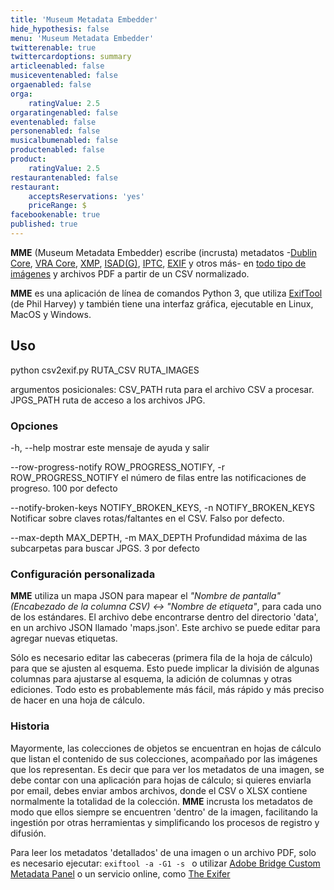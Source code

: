 ```yaml
---
title: 'Museum Metadata Embedder'
hide_hypothesis: false
menu: 'Museum Metadata Embedder'
twitterenable: true
twittercardoptions: summary
articleenabled: false
musiceventenabled: false
orgaenabled: false
orga:
    ratingValue: 2.5
orgaratingenabled: false
eventenabled: false
personenabled: false
musicalbumenabled: false
productenabled: false
product:
    ratingValue: 2.5
restaurantenabled: false
restaurant:
    acceptsReservations: 'yes'
    priceRange: $
facebookenable: true
published: true
---
```


**MME** (Museum Metadata Embedder) escribe (incrusta) metadatos -[Dublin Core](https://dublincore.org/specifications/dublin-core/), [VRA Core](https://core.vraweb.org/), [XMP](https://www.adobe.com/products/xmp.html), [ISAD(G)](https://www.ica.org/sites/default/files/CBPS_2000_Guidelines_ISAD(G)_Second-edition_EN.pdf), [IPTC](https://iptc.org/standards/photo-metadata/), [EXIF](https://docs.fileformat.com/image/exif/) y otros más- en [todo tipo de imágenes](https://exiftool.org/#supported) y archivos PDF a partir de un CSV normalizado.

**MME** es una aplicación de línea de comandos Python 3, que utiliza [ExifTool](https://exiftool.org/) (de Phil Harvey) y también tiene una interfaz gráfica, ejecutable en Linux, MacOS y Windows.

## Uso
python csv2exif.py RUTA_CSV RUTA_IMAGES

argumentos posicionales: CSV_PATH ruta para el archivo CSV a procesar. JPGS_PATH ruta de acceso a los archivos JPG.

### Opciones
-h, --help mostrar este mensaje de ayuda y salir

--row-progress-notify ROW_PROGRESS_NOTIFY, -r ROW_PROGRESS_NOTIFY
el número de filas entre las notificaciones de progreso. 100 por defecto

--notify-broken-keys NOTIFY_BROKEN_KEYS, -n NOTIFY_BROKEN_KEYS
Notificar sobre claves rotas/faltantes en el CSV. Falso por defecto.

--max-depth MAX_DEPTH, -m MAX_DEPTH
Profundidad máxima de las subcarpetas para buscar JPGS. 3 por defecto

### Configuración personalizada
**MME** utiliza un mapa JSON para mapear el _"Nombre de pantalla" (Encabezado de la columna CSV) <-> "Nombre de etiqueta"_, para cada uno de los estándares. El archivo debe encontrarse dentro del directorio 'data', en un archivo JSON llamado 'maps.json'.
Este archivo se puede editar para agregar nuevas etiquetas.

Sólo es necesario editar las cabeceras (primera fila de la hoja de cálculo) para que se ajusten al esquema. Esto puede implicar la división de algunas columnas para ajustarse al esquema, la adición de columnas y otras ediciones. Todo esto es probablemente más fácil, más rápido y más preciso de hacer en una hoja de cálculo.

### Historia
Mayormente, las colecciones de objetos se encuentran en hojas de cálculo que listan el contenido de sus colecciones, acompañado por las imágenes que los representan. Es decir que para ver los metadatos de una imagen, se debe contar con una aplicación para hojas de cálculo; si quieres enviarla por email, debes enviar ambos archivos, donde el CSV o XLSX contiene normalmente la totalidad de la colección.
**MME** incrusta los metadatos de modo que ellos siempre se encuentren 'dentro' de la imagen, facilitando la ingestión por otras herramientas y simplificando los procesos de registro y difusión.

Para leer los metadatos 'detallados' de una imagen o un archivo PDF, solo es necesario ejecutar:
<code>exiftool -a -G1 -s <file></code>
o utilizar [Adobe Bridge Custom Metadata Panel](https://github.com/adobe-dmeservices/custom-metadata) o un servicio online, como [The Exifer](https://www.thexifer.net/)
